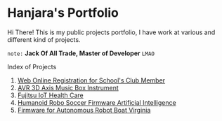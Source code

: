 # Hanjara's Portfolio

Hi There! This is my public projects portfolio, I have work at various and different kind of projects.

`note:` **Jack Of All Trade, Master of Developer** `LMAO`


Index of Projects

1. [Web Online Registration for School's Club Member](https://github.com/mashanz/pendaftaran-online-ekskul)
2. [AVR 3D Axis Music Box Instrument](https://github.com/mashanz/AVR-3D-Axis-Music-Box-Instrument)
3. [Fujitsu IoT Health Care](https://github.com/mashanz/Fujitsu-Health-Care)
4. [Humanoid Robo Soccer Firmware Artificial Intelligence
](https://github.com/mashanz/ELPISTOLERRO)
5. [Firmware for Autonomous Robot Boat Virginia](https://github.com/mashanz/Dewantara-Robo-Boat-Virginia)
